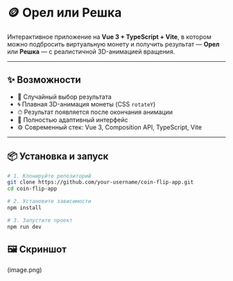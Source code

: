 # 🪙 Орел или Решка

Интерактивное приложение на **Vue 3 + TypeScript + Vite**, в котором можно подбросить виртуальную монету и получить результат — **Орел** или **Решка** — с реалистичной 3D-анимацией вращения.

---

## ✨ Возможности

- 🎯 Случайный выбор результата
- 🌀 Плавная 3D-анимация монеты (CSS `rotateY`)
- ⏱ Результат появляется после окончания анимации
- 📱 Полностью адаптивный интерфейс
- ⚙️ Современный стек: Vue 3, Composition API, TypeScript, Vite

---

## 📦 Установка и запуск

```bash
# 1. Клонируйте репозиторий
git clone https://github.com/your-username/coin-flip-app.git
cd coin-flip-app

# 2. Установите зависимости
npm install

# 3. Запустите проект
npm run dev 
```

## 🖼 Скриншот

(image.png)